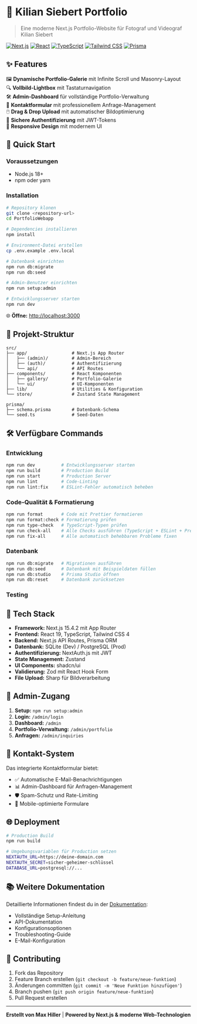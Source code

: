 # 📸 Kilian Siebert Portfolio

> Eine moderne Next.js Portfolio-Website für Fotograf und Videograf Kilian Siebert

[![Next.js](https://img.shields.io/badge/Next.js-15.4.2-black?logo=next.js)](https://nextjs.org/)
[![React](https://img.shields.io/badge/React-19-blue?logo=react)](https://reactjs.org/)
[![TypeScript](https://img.shields.io/badge/TypeScript-5-blue?logo=typescript)](https://www.typescriptlang.org/)
[![Tailwind CSS](https://img.shields.io/badge/Tailwind_CSS-4-38B2AC?logo=tailwind-css)](https://tailwindcss.com/)
[![Prisma](https://img.shields.io/badge/Prisma-6.12.0-2D3748?logo=prisma)](https://www.prisma.io/)

## ✨ Features

🖼️ **Dynamische Portfolio-Galerie** mit Infinite Scroll und Masonry-Layout  
🔍 **Vollbild-Lightbox** mit Tastaturnavigation  
🛠️ **Admin-Dashboard** für vollständige Portfolio-Verwaltung  
📧 **Kontaktformular** mit professionellem Anfrage-Management  
🖱️ **Drag & Drop Upload** mit automatischer Bildoptimierung  
🔐 **Sichere Authentifizierung** mit JWT-Tokens  
🌙 **Responsive Design** mit modernem UI

## 🚀 Quick Start

### Voraussetzungen

- Node.js 18+
- npm oder yarn

### Installation

```bash
# Repository klonen
git clone <repository-url>
cd PortfolioWebapp

# Dependencies installieren
npm install

# Environment-Datei erstellen
cp .env.example .env.local

# Datenbank einrichten
npm run db:migrate
npm run db:seed

# Admin-Benutzer einrichten
npm run setup:admin

# Entwicklungsserver starten
npm run dev
```

🌐 **Öffne:** [http://localhost:3000](http://localhost:3000)

## 📁 Projekt-Struktur

```text
src/
├── app/                 # Next.js App Router
│   ├── (admin)/         # Admin-Bereich
│   ├── (auth)/          # Authentifizierung
│   └── api/             # API Routes
├── components/          # React Komponenten
│   ├── gallery/         # Portfolio-Galerie
│   └── ui/              # UI-Komponenten
├── lib/                 # Utilities & Konfiguration
└── store/               # Zustand State Management

prisma/
├── schema.prisma        # Datenbank-Schema
└── seed.ts              # Seed-Daten
```

## 🛠️ Verfügbare Commands

### Entwicklung

```bash
npm run dev          # Entwicklungsserver starten
npm run build        # Production Build
npm run start        # Production Server
npm run lint         # Code-Linting
npm run lint:fix     # ESLint-Fehler automatisch beheben
```

### Code-Qualität & Formatierung

```bash
npm run format       # Code mit Prettier formatieren
npm run format:check # Formatierung prüfen
npm run type-check   # TypeScript-Typen prüfen
npm run check-all    # Alle Checks ausführen (TypeScript + ESLint + Prettier)
npm run fix-all      # Alle automatisch behebbaren Probleme fixen
```

### Datenbank

```bash
npm run db:migrate   # Migrationen ausführen
npm run db:seed      # Datenbank mit Beispieldaten füllen
npm run db:studio    # Prisma Studio öffnen
npm run db:reset     # Datenbank zurücksetzen
```

### Testing

## 🎯 Tech Stack

- **Framework:** Next.js 15.4.2 mit App Router
- **Frontend:** React 19, TypeScript, Tailwind CSS 4
- **Backend:** Next.js API Routes, Prisma ORM
- **Datenbank:** SQLite (Dev) / PostgreSQL (Prod)
- **Authentifizierung:** NextAuth.js mit JWT
- **State Management:** Zustand
- **UI Components:** shadcn/ui
- **Validierung:** Zod mit React Hook Form
- **File Upload:** Sharp für Bildverarbeitung

## 🔐 Admin-Zugang

1. **Setup:** `npm run setup:admin`
2. **Login:** `/admin/login`
3. **Dashboard:** `/admin`
4. **Portfolio-Verwaltung:** `/admin/portfolio`
5. **Anfragen:** `/admin/inquiries`

## 📧 Kontakt-System

Das integrierte Kontaktformular bietet:

- ✅ Automatische E-Mail-Benachrichtigungen
- 📊 Admin-Dashboard für Anfragen-Management
- 🛡️ Spam-Schutz und Rate-Limiting
- 📱 Mobile-optimierte Formulare

## 🌐 Deployment

```bash
# Production Build
npm run build

# Umgebungsvariablen für Production setzen
NEXTAUTH_URL=https://deine-domain.com
NEXTAUTH_SECRET=sicher-geheimer-schlüssel
DATABASE_URL=postgresql://...
```

## 📚 Weitere Dokumentation

Detaillierte Informationen findest du in der [Dokumentation](./doku.md):

- Vollständige Setup-Anleitung
- API-Dokumentation
- Konfigurationsoptionen
- Troubleshooting-Guide
- E-Mail-Konfiguration

## 🤝 Contributing

1. Fork das Repository
2. Feature Branch erstellen (`git checkout -b feature/neue-funktion`)
3. Änderungen committen (`git commit -m 'Neue Funktion hinzufügen'`)
4. Branch pushen (`git push origin feature/neue-funktion`)
5. Pull Request erstellen

---

**Erstellt von Max Hiller** | **Powered by Next.js & moderne Web-Technologien**
